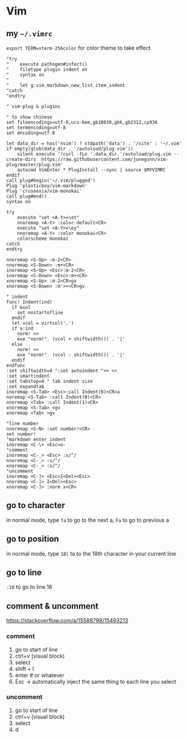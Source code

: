 # Vim

## my `~/.vimrc`
`export TERM=xterm-256color` for color theme to take effect

```vim
"try
"    execute pathogen#infect()
"    filetype plugin indent on
"    syntax on
"
"    let g:vim_markdown_new_list_item_indent
"catch
"endtry

" vim-plug & plugins

" to show chinese
set fileencodings=utf-8,ucs-bom,gb18030,gbk,gb2312,cp936
set termencoding=utf-8
set encoding=utf-8

let data_dir = has('nvim') ? stdpath('data') . '/site' : '~/.vim'
if empty(glob(data_dir . '/autoload/plug.vim'))
    silent execute '!curl -fLo '.data_dir.'/autoload/plug.vim --create-dirs  https://raw.githubusercontent.com/junegunn/vim-plug/master/plug.vim'
    autocmd VimEnter * PlugInstall --sync | source $MYVIMRC
endif
call plug#begin('~/.vim/plugged')
Plug 'plasticboy/vim-markdown'
Plug 'crusoexia/vim-monokai'
call plug#end()
syntax on

try
    execute "set <A-t>=\et"
    nnoremap <A-t> :color default<CR>
    execute "set <A-Y>=\ey"
    nnoremap <A-Y> :color monokai<CR>
    colorscheme monokai
catch
endtry

nnoremap <S-Up> :m-2<CR>
nnoremap <S-Down> :m+<CR>
inoremap <S-Up> <Esc>:m-2<CR>
inoremap <S-Down> <Esc>:m+<CR>
xnoremap <S-Up> :m-2<CR>gv
xnoremap <S-Down> :m'>+<CR>gv

" indent
func! Indent(ind)
  if &sol
    set nostartofline
  endif
  let vcol = virtcol('.')
  if a:ind
    norm! >>
    exe "norm!". (vcol + shiftwidth()) . '|'
  else
    norm! <<
    exe "norm!". (vcol - shiftwidth()) . '|'
  endif
endfunc
:set shiftwidth=4 ":set autoindent ">> <<
:set smartindent
:set tabstop=4 " tab indent size
:set expandtab
inoremap <S-Tab> <Esc>:call Indent(0)<CR>a
noremap <S-Tab> :call Indent(0)<CR>
nnoremap <Tab> :call Indent(1)<CR>
xnoremap <S-Tab> <gv
xnoremap <Tab> >gv

"line number
nnoremap <S-N> :set number!<CR>
set number!
"markdown enter indent
inoremap <C-\> <Esc>o-
"comment
inoremap <C-_> <Esc> :s/^/
nnoremap <C-_> :s/^/
xnoremap <C-_> :s/^/
"uncomment
inoremap <C-]> <Esc>I<Del><Esc>
nnoremap <C-]> I<Del><Esc>
xnoremap <C-]> :norm x<CR>
```

## go to character
in normal mode, type `fa` to go to the next a, `Fa` to go to previous a

## go to position
in normal mode, type `18l` to to the 18th character in your current line

## go to line
`:18` to go to line 18

  
## comment & uncomment
https://stackoverflow.com/a/15588798/15493213

### comment
1.  go to start of line
2.  ctrl+v (visual block)
3.  select
4.  shift + I
5.  enter # or whatever
6.  Esc → automatically inject the same thing to each line you select
    
### uncomment
1.  go to start of line
2.  ctrl+v (visual block)
3.  select
4.  d
